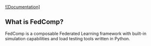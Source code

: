 [![Documentation]](https://fedcomp.readthedocs.io/en/latest/index.html)

## What is FedComp?

FedComp is a composable Federated Learning framework with built-in simulation capabilities and load testing tools written in Python. 